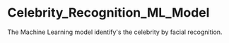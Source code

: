# Celebrity_Recognition_ML_Model
The Machine Learning model identify's the celebrity by facial recognition.
